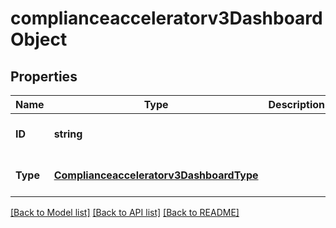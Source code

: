 # complianceacceleratorv3DashboardObject

## Properties
Name | Type | Description | Notes
------------ | ------------- | ------------- | -------------
**ID** | **string** |  | [optional] [default to null]
**Type** | [**Complianceacceleratorv3DashboardType**](Complianceacceleratorv3DashboardType.md) |  | [optional] [default to null]

[[Back to Model list]](../README.md#documentation-for-models) [[Back to API list]](../README.md#documentation-for-api-endpoints) [[Back to README]](../README.md)


